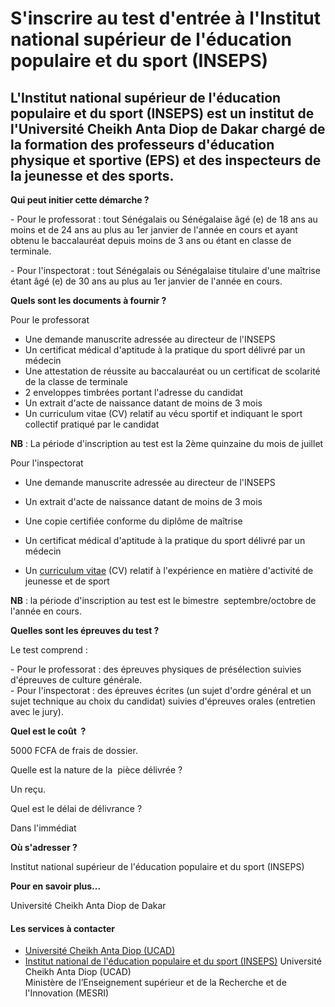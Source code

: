# S'inscrire au test d'entrée à l'Institut national supérieur de l'éducation populaire et du sport (INSEPS)

L'Institut national supérieur de l'éducation populaire et du sport (INSEPS) est un institut de l'Université Cheikh Anta Diop de Dakar chargé de la formation des professeurs d'éducation physique et sportive (EPS) et des inspecteurs de la jeunesse et des sports.
--------------------------------------------------------------------------------------------------------------------------------------------------------------------------------------------------------------------------------------------------------------------

**Qui peut initier cette démarche ?**

\- Pour le professorat : tout Sénégalais ou Sénégalaise âgé (e) de 18 ans au moins et de 24 ans au plus au 1er janvier de l'année en cours et ayant obtenu le baccalauréat depuis moins de 3 ans ou étant en classe de terminale.

\- Pour l'inspectorat : tout Sénégalais ou Sénégalaise titulaire d'une maîtrise étant âgé (e) de 30 ans au plus au 1er janvier de l'année en cours.  

**Quels sont les documents à fournir ?**

Pour le professorat  

*   Une demande manuscrite adressée au directeur de l'INSEPS
*   Un certificat médical d'aptitude à la pratique du sport délivré par un médecin
*   Une attestation de réussite au baccalauréat ou un certificat de scolarité de la classe de terminale
*   2 enveloppes timbrées portant l'adresse du candidat
*   Un extrait d'acte de naissance datant de moins de 3 mois
*   Un curriculum vitae (CV) relatif au vécu sportif et indiquant le sport collectif pratiqué par le candidat

**NB** : La période d'inscription au test est la 2ème quinzaine du mois de juillet  
  
Pour l'inspectorat  

*   Une demande manuscrite adressée au directeur de l'INSEPS
*   Un extrait d'acte de naissance datant de moins de 3 mois
*   Une copie certifiée conforme du diplôme de maîtrise
*   Un certificat médical d'aptitude à la pratique du sport délivré par un médecin  
    
*   Un [curriculum vitae](../../../services/curriculum-vitae.md) (CV) relatif à l'expérience en matière d'activité de jeunesse et de sport

**NB** : la période d'inscription au test est le bimestre  septembre/octobre de l'année en cours.  
  
**Quelles sont les épreuves du test ?**  
  
Le test comprend :  
  
\- Pour le professorat : des épreuves physiques de présélection suivies d'épreuves de culture générale.  
\- Pour l'inspectorat : des épreuves écrites (un sujet d'ordre général et un sujet technique au choix du candidat) suivies d'épreuves orales (entretien avec le jury).  

**Quel est le coût  ?**

5000 FCFA de frais de dossier.

Quelle est la nature de la  pièce délivrée ?

Un reçu.

Quel est le délai de délivrance ?

Dans l'immédiat  

**Où s'adresser ?**

Institut national supérieur de l'éducation populaire et du sport (INSEPS)  

**Pour en savoir plus...**

Université Cheikh Anta Diop de Dakar

#### Les services à contacter

*   [Université Cheikh Anta Diop (UCAD)](../../../services/universite-cheikh-anta-diop-ucad.md)
*   [Institut national de l'éducation populaire et du sport (INSEPS)](../../../services/institut-national-de-leducation-populaire-et-du-sport-inseps.md) Université Cheikh Anta Diop (UCAD)  
    Ministère de l’Enseignement supérieur et de la Recherche et de l'Innovation (MESRI)